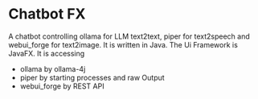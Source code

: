 # Chatbot FX
A chatbot controlling ollama for LLM text2text, piper for text2speech and webui_forge for text2image.
It is written in Java. The Ui Framework is JavaFX. 
It is accessing
* ollama by ollama-4j
* piper by starting processes and raw Output
* webui_forge by REST API

